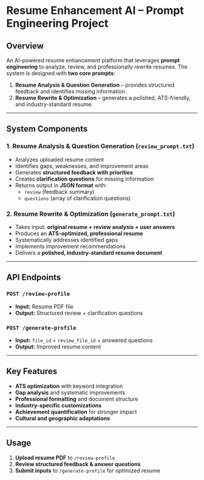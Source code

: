 # Resume Enhancement AI – Prompt Engineering Project  

## Overview  
An AI-powered resume enhancement platform that leverages **prompt engineering** to analyze, review, and professionally rewrite resumes. The system is designed with **two core prompts**:  

1. **Resume Analysis & Question Generation** – provides structured feedback and identifies missing information.  
2. **Resume Rewrite & Optimization** – generates a polished, ATS-friendly, and industry-standard resume.  

---

## System Components  

### 1. Resume Analysis & Question Generation (`review_prompt.txt`)  
- Analyzes uploaded resume content  
- Identifies gaps, weaknesses, and improvement areas  
- Generates **structured feedback with priorities**  
- Creates **clarification questions** for missing information  
- Returns output in **JSON format** with:  
  - `review` (feedback summary)  
  - `questions` (array of clarification questions)  

### 2. Resume Rewrite & Optimization (`generate_prompt.txt`)  
- Takes input: **original resume + review analysis + user answers**  
- Produces an **ATS-optimized, professional resume**  
- Systematically addresses identified gaps  
- Implements improvement recommendations  
- Delivers a **polished, industry-standard resume document**  

---

## API Endpoints  

### `POST /review-profile`  
- **Input:** Resume PDF file  
- **Output:** Structured review + clarification questions  

### `POST /generate-profile`  
- **Input:** `file_id` + `review_file_id` + answered questions  
- **Output:** Improved resume content  

---

## Key Features  
- **ATS optimization** with keyword integration  
- **Gap analysis** and systematic improvements  
- **Professional formatting** and document structure  
- **Industry-specific customizations**  
- **Achievement quantification** for stronger impact  
- **Cultural and geographic adaptations**  

---

## Usage  

1. **Upload resume PDF** to `/review-profile`  
2. **Review structured feedback & answer questions**  
3. **Submit inputs** to `/generate-profile` for optimized resume  

